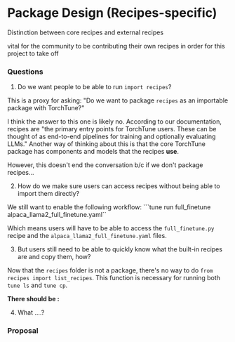 # Package Design (Recipes-specific)

Distinction between core recipes and external recipes

vital for the community to be contributing their own recipes in order for this project to take off

### Questions

1. Do we want people to be able to run `import recipes`?

This is a proxy for asking: "Do we want to package `recipes` as an importable package with TorchTune?"

I think the answer to this one is likely no. According to our documentation, recipes are
"the primary entry points for TorchTune users. These can be thought of as end-to-end pipelines for training
and optionally evaluating LLMs." Another way of thinking about this is that the core TorchTune package
has components and models that the recipes **use**.

However, this doesn't end the conversation b/c if we don't package recipes...

2. How do we make sure users can access recipes without being able to import them directly?

We still want to enable the following workflow:
```tune run full_finetune alpaca_llama2_full_finetune.yaml``

Which means users will have to be able to access the `full_finetune.py` recipe and the `alpaca_llama2_full_finetune.yaml`
files.

3. But users still need to be able to quickly know what the built-in recipes are and copy them, how?

Now that the `recipes` folder is not a package, there's no way to do `from recipes import list_recipes`. This function
is necessary for running both `tune ls` and `tune cp`.

**There should be :**

4. What ....?

### Proposal
